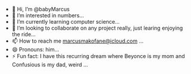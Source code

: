 - 👋 Hi, I’m @babyMarcus
- 👀 I’m interested in numbers...
- 🌱 I’m currently learning computer science...
- 💞️ I’m looking to collaborate on any project really, just learing enjoying the ride...
- 📫 How to reach me marcusmakofane@icloud.com ...
- 😄 Pronouns: him...
- ⚡ Fun fact: I have this recurring dream where Beyonce is my mom and Confusious is my dad, weird ...

<!---
babyMarcus/babyMarcus is a ✨ special ✨ repository because its `README.md` (this file) appears on your GitHub profile.
You can click the Preview link to take a look at your changes.
--->
